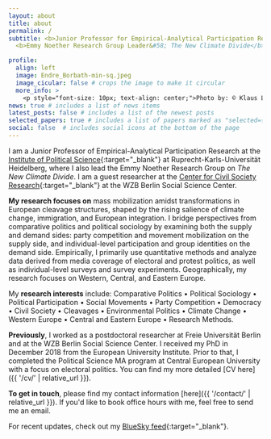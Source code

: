 ```yaml
---
layout: about
title: about
permalink: /
subtitle: <b>Junior Professor for Empirical-Analytical Participation Research</b> &#8226; Ruprecht-Karls-Universität Heidelberg <br>
  <b>Emmy Noether Research Group Leader&#58; The New Climate Divide</b>

profile:
  align: left
  image: Endre_Borbath-min-sq.jpeg
  image_cicular: false # crops the image to make it circular
  more_info: >
    <p style="font-size: 10px; text-align: center;">Photo by: © Klaus Landry</p>
news: true # includes a list of news items
latest_posts: false # includes a list of the newest posts
selected_papers: true # includes a list of papers marked as "selected={true}"
social: false  # includes social icons at the bottom of the page
---
```


I am a Junior Professor of Empirical-Analytical Participation Research at the [Institute of Political Science](https://www.uni-heidelberg.de/politikwissenschaften/){:target="_blank"} at Ruprecht-Karls-Universität Heidelberg, where I also lead the Emmy Noether Research Group on *The New Climate Divide*. I am a guest researcher at the [Center for Civil Society Research](https://www.wzb.eu/en/research/trans-sectoral-research/center-for-civil-society-research){:target="_blank"} at the WZB Berlin Social Science Center.

__My research focuses on__ mass mobilization amidst transformations in European cleavage structures, shaped by the rising salience of climate change, immigration, and European integration. I bridge perspectives from comparative politics and political sociology by examining both the supply and demand sides: party competition and movement mobilization on the supply side, and individual-level participation and group identities on the demand side. Empirically, I primarily use quantitative methods and analyze data derived from media coverage of electoral and protest politics, as well as individual-level surveys and survey experiments. Geographically, my research focuses on Western, Central, and Eastern Europe.

My __research interests__ include: Comparative Politics &#8226; Political Sociology &#8226; Political Participation &#8226; Social Movements &#8226; Party Competition &#8226; Democracy &#8226; Civil Society &#8226; Cleavages &#8226; Environmental Politics &#8226; Climate Change &#8226; Western Europe &#8226; Central and Eastern Europe &#8226; Research Methods.

__Previously__, I worked as a postdoctoral researcher at Freie Universität Berlin and at the WZB Berlin Social Science Center. I received my PhD in December 2018 from the European University Institute. Prior to that, I completed the Political Science MA program at Central European University with a focus on electoral politics. You can find my more detailed [CV here]({{ '/cv/' | relative_url }}).

__To get in touch__, please find my contact information [here]({{ '/contact/' | relative_url }}). If you'd like to book office hours with me, feel free to send me an email.

For recent updates, check out my [BlueSky feed](https://bsky.app/profile/eborbath.bsky.social){:target="_blank"}.